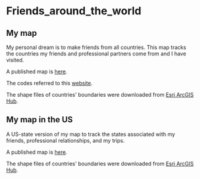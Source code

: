 # Friends_around_the_world

## My map

My personal dream is to make friends from all countries. This map tracks the countries my friends and professional partners come from and I have visited.

A published map is [here](http://rpubs.com/ash_k/my_map).

The codes referred to this [website](https://warin.ca/posts/rcourse-datavisualizationwithr-customcolorsmaps/).

The shape files of countries' boundaries were downloaded from [Esri ArcGIS Hub](https://hub.arcgis.com/datasets/esri::world-countries-generalized/about).

## My map in the US

A US-state version of my map to track the states associated with my friends, professional relationships, and my trips.


A published map is [here](http://rpubs.com/ash_k/my_map_us).

The shape files of countries' boundaries were downloaded from [Esri ArcGIS Hub](https://hub.arcgis.com/datasets/esri::world-countries-generalized/about).